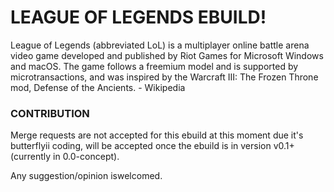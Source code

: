 # LEAGUE OF LEGENDS EBUILD!
League of Legends (abbreviated LoL) is a multiplayer online battle arena video game developed and published by Riot Games for Microsoft Windows and macOS. The game follows a freemium model and is supported by microtransactions, and was inspired by the Warcraft III: The Frozen Throne mod, Defense of the Ancients. - Wikipedia


### CONTRIBUTION
Merge requests are not accepted for this ebuild at this moment due it's butterflyii coding,  will be accepted once the ebuild is in version v0.1+ (currently in 0.0-concept).

Any suggestion/opinion iswelcomed.

